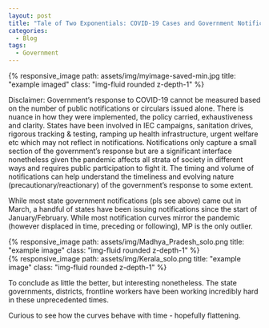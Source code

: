 ```yaml
---
layout: post
title: "Tale of Two Exponentials: COVID-19 Cases and Government Notifications in India"
categories:
  - Blog
tags:
  - Government
---
```




<div class="row">
    <div class="col-sm mt-3 mt-md-0">
        {% responsive_image path: assets/img/myimage-saved-min.jpg title: "example imaged" class: "img-fluid rounded z-depth-1" %}
    </div>
</div>


Disclaimer: Government’s response to COVID-19 cannot be measured based on the number of public notifications or circulars issued alone. There is nuance in how they were implemented, the policy carried, exhaustiveness and clarity. States have been involved in IEC campaigns, sanitation drives, rigorous tracking & testing, ramping up health infrastructure, urgent welfare etc which may not reflect in notifications. Notifications only capture a small section of the government’s response but are a significant interface nonetheless given the pandemic affects all strata of society in different ways and requires public participation to fight it. The timing and volume of notifications can help understand the timeliness and evolving nature (precautionary/reactionary) of the government’s response to some extent. 


While most state government notifications (pls see above) came out in March, a handful of states have been issuing notifications since the start of January/February. While most notification curves mirror the pandemic (however displaced in time, preceding or following), MP is the only outlier.

<div class="row">
    <div class="col-sm mt-3 mt-md-0">
        {% responsive_image path: assets/img/Madhya_Pradesh_solo.png title: "example image" class: "img-fluid rounded z-depth-1" %}
    </div>
</div>

<div class="row">
    <div class="col-sm mt-3 mt-md-0">
        {% responsive_image path: assets/img/Kerala_solo.png title: "example image" class: "img-fluid rounded z-depth-1" %}
    </div>
</div>

To conclude as little the better, but interesting nonetheless. The state governments, districts, frontline workers have been working incredibly hard in these unprecedented times. 

Curious to see how the curves behave with time - hopefully flattening. 

